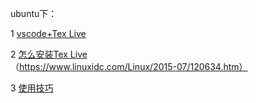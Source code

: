 ubuntu下：

1 [vscode+Tex Live](https://blog.csdn.net/qq_15654993/article/details/78440275)

2 [怎么安装Tex Live](https://blog.csdn.net/engreal/article/details/80704755)
  （https://www.linuxidc.com/Linux/2015-07/120634.htm）
  
3 [使用技巧](http://www.latexstudio.net/archives/11087.html)
